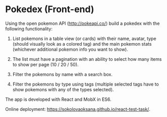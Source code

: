 # Pokedex (Front-end)

Using the open pokemon API (​http://pokeapi.co/​) build a pokedex with the following functionality:

1. List pokemons in a table view (or cards) with their name, avatar, type (should visually look as a colored tag) and the main pokemon stats (whichever additional pokemon info you want to show).

2. The list must have a pagination with an ability to select how many items to show per page (10 / 20 / 50).

3. Filter the pokemons by name with a search box.

4. Filter the pokemons by type using tags (multiple selected tags have to show pokemons with any of the types selected).

The app is developed with React and ​MobX in ES6. 

Online deployment: https://sokolovaoksana.github.io/react-test-task/.